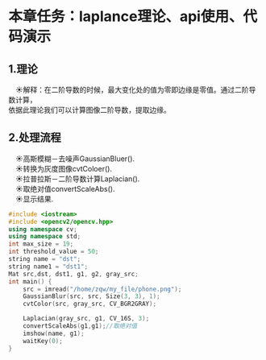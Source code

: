 # **本章任务：laplance理论、api使用、代码演示**  
## **1.理论**  
&emsp;&#9728;解释：在二阶导数的时候，最大变化处的值为零即边缘是零值。通过二阶导数计算，  
依据此理论我们可以计算图像二阶导数，提取边缘。  
## **2.处理流程**  
&emsp;&#9728;高斯模糊－去噪声GaussianBluer().  
&emsp;&#9728;转换为灰度图像cvtColoer().  
&emsp;&#9728;拉普拉斯－二阶导数计算Laplacian().  
&emsp;&#9728;取绝对值convertScaleAbs().  
&emsp;&#9728;显示结果.  
```c++
#include <iostream>
#include <opencv2/opencv.hpp>
using namespace cv;
using namespace std;
int max_size = 19;
int threshold_value = 50;
string name = "dst";
string name1 = "dst1";
Mat src,dst, dst1, g1, g2, gray_src;
int main() {
    src = imread("/home/zqw/my_file/phone.png");
    GaussianBlur(src, src, Size(3, 3), 1);
    cvtColor(src, gray_src, CV_BGR2GRAY);

    Laplacian(gray_src, g1, CV_16S, 3);
    convertScaleAbs(g1,g1);//取绝对值
    imshow(name, g1);
    waitKey(0);
}
```
